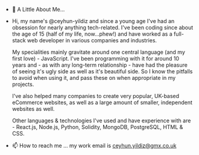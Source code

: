 - 👋 A Little About Me...
- 
  Hi, my name's @ceyhun-yildiz and since a young age I've had an obsession for nearly anything tech-related. I've been coding since about the age of 15 (half of my life, now...phew!) and have worked as a full-stack web developer in various companies and industries.

  My specialities mainly gravitate around one central language (and my first love) - JavaScript. I've been programming with it for around 10 years and - as with any long-term relationship - have had the pleasure of seeing it's ugly side as well as it's beautiful side. So I know the pitfalls to avoid when using it, and pass these on when appropriate in my projects.

  I've also helped many companies to create very popular, UK-based eCommerce websites, as well as a large amount of smaller, independent websites as well.

  Other languages & technologies I've used and have experience with are - React.js, Node.js, Python, Solidity, MongoDB, PostgreSQL, HTML & CSS.

- 📫 How to reach me ... my work email is ceyhun.yildiz@gmx.co.uk

<!---
ceyhun-yildiz/ceyhun-yildiz is a ✨ special ✨ repository because its `README.md` (this file) appears on your GitHub profile.
You can click the Preview link to take a look at your changes.
--->

